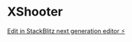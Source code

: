# XShooter

[Edit in StackBlitz next generation editor ⚡️](https://stackblitz.com/~/github.com/6ogo/XShooter)